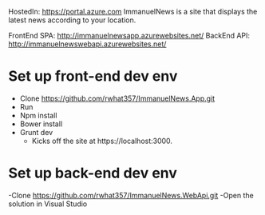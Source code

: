 
HostedIn: https://portal.azure.com
ImmanuelNews is a site that displays the latest news according to your location.

FrontEnd SPA: http://immanuelnewsapp.azurewebsites.net/
BackEnd API: http://immanuelnewswebapi.azurewebsites.net/

Set up front-end dev env
=========================
- Clone https://github.com/rwhat357/ImmanuelNews.App.git
- Run
- Npm install
- Bower install
- Grunt dev
	- Kicks off the site at https://localhost:3000.

Set up back-end dev env
=========================
-Clone https://github.com/rwhat357/ImmanuelNews.WebApi.git
-Open the solution in Visual Studio